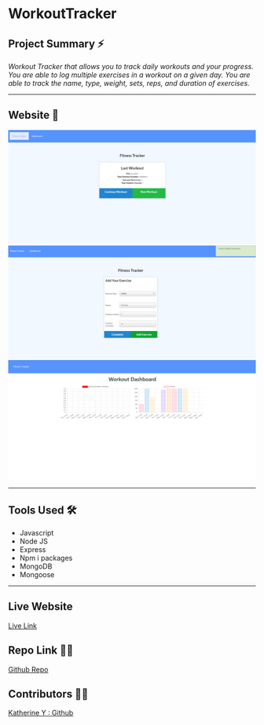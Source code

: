 # WorkoutTracker

## **Project Summary** ⚡️

_Workout Tracker that allows you to track daily workouts and your progress. You are able to log multiple exercises in a workout on a given day. You are able to track the name, type, weight, sets, reps, and duration of exercises._

__________________________________________________________________________________________________________________________________________________


## **Website** 📸


![Screenshot 1](/assets/img/Screenshot1.png)
![Screenshot 1](/assets/img/Screenshot2.png)
![Screenshot 1](/assets/img/Screenshot3.png)




___________________________________________________________________________________________________________________________________________________

## **Tools Used** 🛠️

* Javascript
* Node JS
* Express
* Npm i packages
* MongoDB
* Mongoose



___________________________________________________________________________________________________________________________________________________


## **Live Website**
[Live Link]()

## **Repo Link** 📎💡
[Github Repo](https://github.com/katherineyoguez/WorkoutTracker)

## **Contributors** 🧑‍💻

[Katherine Y : Github](https://github.com/katherineyoguez)